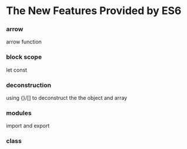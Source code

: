 
The New Features Provided by ES6
=================================================


### arrow
arrow function

### block scope
let const

### deconstruction
using {}/[] to deconstruct the the object and array

### modules
import and export

### class
